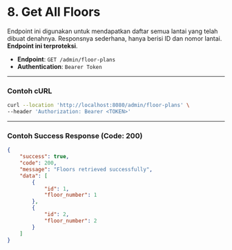 # 8. Get All Floors

Endpoint ini digunakan untuk mendapatkan daftar semua lantai yang telah dibuat denahnya. Responsnya sederhana, hanya berisi ID dan nomor lantai. **Endpoint ini terproteksi**.

- **Endpoint**: `GET /admin/floor-plans`
- **Authentication**: `Bearer Token`

---

### Contoh cURL

```sh
curl --location 'http://localhost:8080/admin/floor-plans' \
--header 'Authorization: Bearer <TOKEN>'
```

---

### Contoh Success Response (Code: 200)

```json
{
    "success": true,
    "code": 200,
    "message": "Floors retrieved successfully",
    "data": [
        {
            "id": 1,
            "floor_number": 1
        },
        {
            "id": 2,
            "floor_number": 2
        }
    ]
}
```